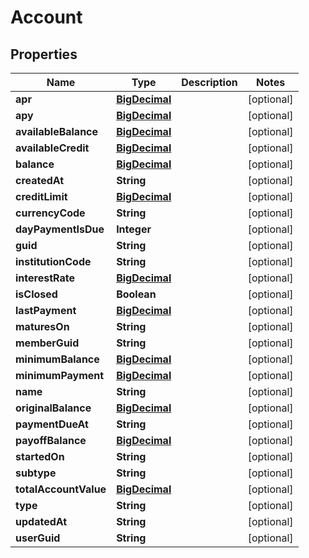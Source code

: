 
# Account

## Properties
Name | Type | Description | Notes
------------ | ------------- | ------------- | -------------
**apr** | [**BigDecimal**](BigDecimal.md) |  |  [optional]
**apy** | [**BigDecimal**](BigDecimal.md) |  |  [optional]
**availableBalance** | [**BigDecimal**](BigDecimal.md) |  |  [optional]
**availableCredit** | [**BigDecimal**](BigDecimal.md) |  |  [optional]
**balance** | [**BigDecimal**](BigDecimal.md) |  |  [optional]
**createdAt** | **String** |  |  [optional]
**creditLimit** | [**BigDecimal**](BigDecimal.md) |  |  [optional]
**currencyCode** | **String** |  |  [optional]
**dayPaymentIsDue** | **Integer** |  |  [optional]
**guid** | **String** |  |  [optional]
**institutionCode** | **String** |  |  [optional]
**interestRate** | [**BigDecimal**](BigDecimal.md) |  |  [optional]
**isClosed** | **Boolean** |  |  [optional]
**lastPayment** | [**BigDecimal**](BigDecimal.md) |  |  [optional]
**maturesOn** | **String** |  |  [optional]
**memberGuid** | **String** |  |  [optional]
**minimumBalance** | [**BigDecimal**](BigDecimal.md) |  |  [optional]
**minimumPayment** | [**BigDecimal**](BigDecimal.md) |  |  [optional]
**name** | **String** |  |  [optional]
**originalBalance** | [**BigDecimal**](BigDecimal.md) |  |  [optional]
**paymentDueAt** | **String** |  |  [optional]
**payoffBalance** | [**BigDecimal**](BigDecimal.md) |  |  [optional]
**startedOn** | **String** |  |  [optional]
**subtype** | **String** |  |  [optional]
**totalAccountValue** | [**BigDecimal**](BigDecimal.md) |  |  [optional]
**type** | **String** |  |  [optional]
**updatedAt** | **String** |  |  [optional]
**userGuid** | **String** |  |  [optional]



